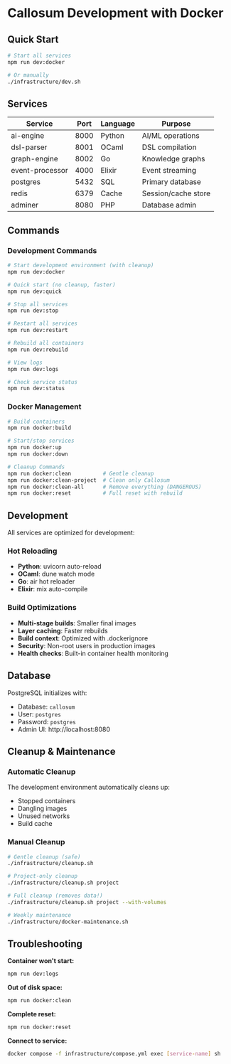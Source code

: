 # Callosum Development with Docker

## Quick Start

```bash
# Start all services
npm run dev:docker

# Or manually
./infrastructure/dev.sh
```

## Services

| Service | Port | Language | Purpose |
|---------|------|----------|---------|
| ai-engine | 8000 | Python | AI/ML operations |
| dsl-parser | 8001 | OCaml | DSL compilation |
| graph-engine | 8002 | Go | Knowledge graphs |
| event-processor | 4000 | Elixir | Event streaming |
| postgres | 5432 | SQL | Primary database |
| redis | 6379 | Cache | Session/cache store |
| adminer | 8080 | PHP | Database admin |

## Commands

### Development Commands
```bash
# Start development environment (with cleanup)
npm run dev:docker

# Quick start (no cleanup, faster)
npm run dev:quick

# Stop all services
npm run dev:stop

# Restart all services
npm run dev:restart

# Rebuild all containers
npm run dev:rebuild

# View logs
npm run dev:logs

# Check service status
npm run dev:status
```

### Docker Management
```bash
# Build containers
npm run docker:build

# Start/stop services  
npm run docker:up
npm run docker:down

# Cleanup Commands
npm run docker:clean          # Gentle cleanup
npm run docker:clean-project  # Clean only Callosum
npm run docker:clean-all      # Remove everything (DANGEROUS)
npm run docker:reset          # Full reset with rebuild
```

## Development

All services are optimized for development:

### Hot Reloading
- **Python**: uvicorn auto-reload
- **OCaml**: dune watch mode  
- **Go**: air hot reloader
- **Elixir**: mix auto-compile

### Build Optimizations
- **Multi-stage builds**: Smaller final images
- **Layer caching**: Faster rebuilds
- **Build context**: Optimized with .dockerignore
- **Security**: Non-root users in production images
- **Health checks**: Built-in container health monitoring

## Database

PostgreSQL initializes with:
- Database: `callosum`
- User: `postgres` 
- Password: `postgres`
- Admin UI: http://localhost:8080

## Cleanup & Maintenance

### Automatic Cleanup
The development environment automatically cleans up:
- Stopped containers
- Dangling images  
- Unused networks
- Build cache

### Manual Cleanup
```bash
# Gentle cleanup (safe)
./infrastructure/cleanup.sh

# Project-only cleanup
./infrastructure/cleanup.sh project

# Full cleanup (removes data!)
./infrastructure/cleanup.sh project --with-volumes

# Weekly maintenance
./infrastructure/docker-maintenance.sh
```

## Troubleshooting

**Container won't start:**
```bash
npm run dev:logs
```

**Out of disk space:**
```bash
npm run docker:clean
```

**Complete reset:**
```bash
npm run docker:reset
```

**Connect to service:**
```bash
docker compose -f infrastructure/compose.yml exec [service-name] sh
```
